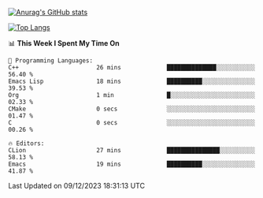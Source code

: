 [![Anurag's GitHub stats](https://github-readme-stats.vercel.app/api?username=wugouzi&count_private=true)](https://github.com/anuraghazra/github-readme-stats)

[![Top Langs](https://github-readme-stats.vercel.app/api/top-langs/?username=wugouzi&layout=compact&count_private=true&hide=html)](https://github.com/anuraghazra/github-readme-stats)

<!--START_SECTION:waka-->
📊 **This Week I Spent My Time On** 

```text
💬 Programming Languages: 
C++                      26 mins             ██████████████░░░░░░░░░░░   56.40 % 
Emacs Lisp               18 mins             ██████████░░░░░░░░░░░░░░░   39.53 % 
Org                      1 min               █░░░░░░░░░░░░░░░░░░░░░░░░   02.33 % 
CMake                    0 secs              ░░░░░░░░░░░░░░░░░░░░░░░░░   01.47 % 
C                        0 secs              ░░░░░░░░░░░░░░░░░░░░░░░░░   00.26 % 

🔥 Editors: 
CLion                    27 mins             ███████████████░░░░░░░░░░   58.13 % 
Emacs                    19 mins             ██████████░░░░░░░░░░░░░░░   41.87 % 
```


 Last Updated on 09/12/2023 18:31:13 UTC
<!--END_SECTION:waka-->

<!--
**wugouzi/wugouzi** is a ✨ _special_ ✨ repository because its `README.md` (this file) appears on your GitHub profile.

Here are some ideas to get you started:

- 🔭 I’m currently working on ...
- 🌱 I’m currently learning ...
- 👯 I’m looking to collaborate on ...
- 🤔 I’m looking for help with ...
- 💬 Ask me about ...
- 📫 How to reach me: ...
- 😄 Pronouns: ...
- ⚡ Fun fact: ...
-->
